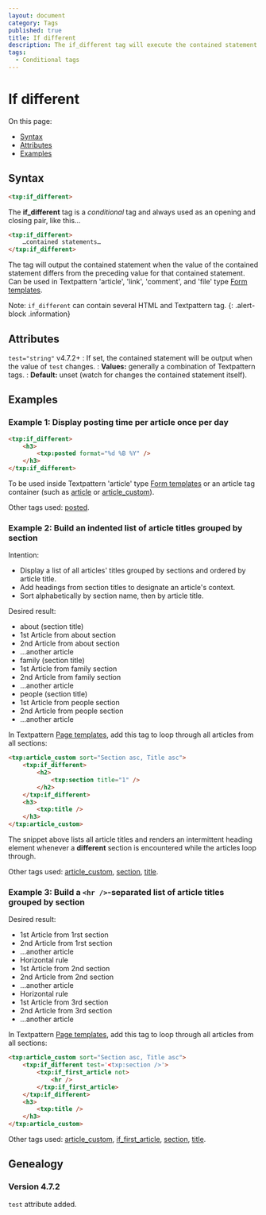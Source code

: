 ```yaml
---
layout: document
category: Tags
published: true
title: If different
description: The if_different tag will execute the contained statement when the value of the contained statement differs from the preceding value.
tags:
  - Conditional tags
---
```


# If different

On this page:

* [Syntax](#syntax)
* [Attributes](#attributes)
* [Examples](#examples)

## Syntax

~~~ html
<txp:if_different>
~~~

The **if_different** tag is a *conditional* tag and always used as an opening and closing pair, like this…

~~~ html
<txp:if_different>
    …contained statements…
</txp:if_different>
~~~

The tag will output the contained statement when the value of the contained statement differs from the preceding value for that contained statement. Can be used in Textpattern 'article', 'link', 'comment', and 'file' type [Form templates](https://docs.textpattern.com/themes/form-templates-explained).

Note: `if_different` can contain several HTML and Textpattern tag.
{: .alert-block .information}

## Attributes

`test="string"` <span class="footnote warning">v4.7.2+</span>
: If set, the contained statement will be output when the value of `test` changes.
: **Values:** generally a combination of Textpattern tags.
: **Default:** unset (watch for changes the contained statement itself).

## Examples

### Example 1: Display posting time per article once per day

~~~ html
<txp:if_different>
    <h3>
        <txp:posted format="%d %B %Y" />
    </h3>
</txp:if_different>
~~~

To be used inside Textpattern 'article' type [Form templates](https://docs.textpattern.com/themes/form-templates-explained) or an article tag container (such as [article](article) or [article_custom](article_custom)).

Other tags used: [posted](posted).

### Example 2: Build an indented list of article titles grouped by section

Intention:

* Display a list of all articles' titles grouped by sections and ordered by article title.
* Add headings from section titles to designate an article's context.
* Sort alphabetically by section name, then by article title.

Desired result:

* about (section title)
* 1st Article from about section
* 2nd Article from about section
* …another article
* family (section title)
* 1st Article from family section
* 2nd Article from family section
* …another article
* people (section title)
* 1st Article from people section
* 2nd Article from people section
* …another article

In Textpattern [Page templates](https://docs.textpattern.com/themes/page-templates-explained), add this tag to loop through all articles from all sections:

~~~ html
<txp:article_custom sort="Section asc, Title asc">
    <txp:if_different>
        <h2>
            <txp:section title="1" />
        </h2>
    </txp:if_different>
    <h3>
        <txp:title />
    </h3>
</txp:article_custom>
~~~

The snippet above lists all article titles and renders an intermittent heading element whenever a **different** section is encountered while the articles loop through.

Other tags used: [article_custom](article_custom), [section](section), [title](title).

### Example 3: Build a `<hr />`-separated list of article titles grouped by section

Desired result:

* 1st Article from 1rst section
* 2nd Article from 1rst section
* …another article
* Horizontal rule
* 1st Article from 2nd section
* 2nd Article from 2nd section
* …another article
* Horizontal rule
* 1st Article from 3rd section
* 2nd Article from 3rd section
* …another article

In Textpattern [Page templates](https://docs.textpattern.com/themes/page-templates-explained), add this tag to loop through all articles from all sections:

~~~ html
<txp:article_custom sort="Section asc, Title asc">
    <txp:if_different test='<txp:section />'>
        <txp:if_first_article not>
            <hr />
        </txp:if_first_article>
    </txp:if_different>
    <h3>
        <txp:title />
    </h3>
</txp:article_custom>
~~~

Other tags used: [article_custom](article_custom), [if_first_article](if_first_article), [section](section), [title](title).

## Genealogy

### Version 4.7.2

`test` attribute added.
